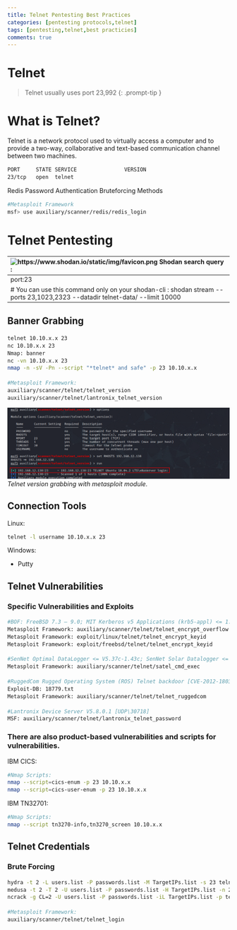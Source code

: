 ```yaml
---
title: Telnet Pentesting Best Practices
categories: [pentesting protocols,telnet]
tags: [pentesting,telnet,best practicies]
comments: true
---
```

# Telnet

> Telnet usually uses port 23,992
{: .prompt-tip }

# What is Telnet?

Telnet is a network protocol used to virtually access a computer and to provide a two-way, collaborative and text-based communication channel between two machines.

```bash
PORT     STATE SERVICE               VERSION
23/tcp   open  telnet  
```

Redis Password Authentication Bruteforcing Methods

```bash
#Metasploit Framework
msf> use auxiliary/scanner/redis/redis_login
```

# Telnet Pentesting

| <img src="https://www.shodan.io/static/img/favicon.png" alt="https://www.shodan.io/static/img/favicon.png" width="20px" /> Shodan search query : |
|:-----------------------------|
| port:23 |
| # You can use this command only on your shodan-cli : shodan stream --ports 23,1023,2323 --datadir telnet-data/ --limit 10000 |

<h2>Banner Grabbing</h2>

```bash
telnet 10.10.x.x 23
nc 10.10.x.x 23
Nmap: banner
nc -vn 10.10.x.x 23
nmap -n -sV -Pn --script "*telnet* and safe" -p 23 10.10.x.x

#Metasploit Framework: 
auxiliary/scanner/telnet/telnet_version
auxiliary/scanner/telnet/lantronix_telnet_version
```

![Telnet version grabbing with metasploit module.](/assets/img/pitcures/telnet/telnet.png)
_Telnet version grabbing with metasploit module._

<h2>Connection Tools</h2>

Linux:

```bash
telnet -l username 10.10.x.x 23
```

Windows:

- Putty

<h2>Telnet Vulnerabilities</h2>

<h3>Specific Vulnerabilities and Exploits</h3>

```bash
#BOF: FreeBSD 7.3 – 9.0; MIT Kerberos v5 Applications (krb5-appl) <= 1.0.2; Heimdal <= 1.5.1; GNU inetutils [CVE-2011-4862]
Metasploit Framework: auxiliary/scanner/telnet/telnet_encrypt_overflow
Metasploit Framework: exploit/linux/telnet/telnet_encrypt_keyid
Metasploit Framework: exploit/freebsd/telnet/telnet_encrypt_keyid

#SenNet Optimal DataLogger <= V5.37c-1.43c; SenNet Solar Datalogger <= V5.03-1.56a; SenNet Multitask Meter <= V5.21a-1.18b [CVE-2017-6048] [TCP/5000]
Metasploit Framework: auxiliary/scanner/telnet/satel_cmd_exec

#RuggedCom Rugged Operating System (ROS) Telnet backdoor [CVE-2012-1803]
Exploit-DB: 18779.txt
Metasploit Framework: auxiliary/scanner/telnet/telnet_ruggedcom

#Lantronix Device Server V5.8.0.1 [UDP\30718]
MSF: auxiliary/scanner/telnet/lantronix_telnet_password
```

<h3>There are also product-based vulnerabilities and scripts for vulnerabilities.</h3>

IBM CICS:

```bash
#Nmap Scripts:
nmap --script=cics-enum -p 23 10.10.x.x
nmap --script=cics-user-enum -p 23 10.10.x.x
```

IBM TN32701:

```bash
#Nmap Scripts:
nmap --script tn3270-info,tn3270_screen 10.10.x.x
```

<h2>Telnet Credentials</h2>

<h3>Brute Forcing</h3>

```bash
hydra -t 2 -L users.list -P passwords.list -M TargetIPs.list -s 23 telnet
medusa -t 2 -T 2 -U users.list -P passwords.list -H TargetIPs.list -n 23 -M telnet
ncrack -g CL=2 -U users.list -P passwords.list -iL TargetIPs.list -p telnet:23 -oA Result.txt

#Metasploit Framework: 
auxiliary/scanner/telnet/telnet_login
```